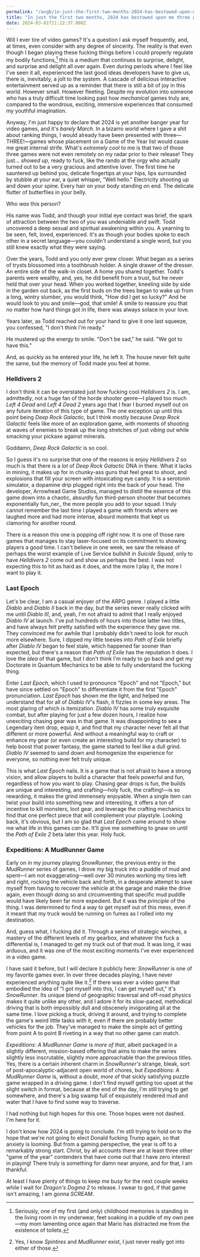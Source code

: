 ```yaml
---
permalink: "/avgb/in-just-the-first-two-months-2024-has-bestowed-upon-me-three-games-with-which-i-am-absolutely-smitten/index.html"
title: "In just the first two months, 2024 has bestowed upon me three games with which I am absolutely smitten"
date: 2024-03-01T21:22:37.000Z
---
```


Will I ever tire of video games? It's a question I ask myself frequently, and, at times, even consider with any degree of sincerity. The reality is that even though I began playing these fucking things before I could properly regulate my bodily functions,[^1] this is a medium that continues to surprise, delight, and surprise and delight all over again. Even during periods where I feel like I've seen it all, experienced the last good ideas developers have to give us, there is, inevitably, a jolt to the system. A cascade of delicious interactive entertainment served up as a reminder that there is still a bit of joy in this world. However small. However fleeting. Despite my evolution into someone who has a truly difficult time looking past how _mechanical_ games truly are, compared to the wondrous, exciting, immersive experiences that consumed my youthful imagination.

Anyway, I'm just happy to declare that 2024 is yet another banger year for video games, and it's _barely March_. In a bizarro world where I gave a shit about ranking things, I would already have been presented with three—THREE!—games whose placement on a Game of the Year list would cause me great internal strife. What's _extremely cool_ to me is that two of those three games were not even remotely on my radar prior to their release! They just... _showed up,_ ready to fuck, like the rando at the orgy who actually turned out to be a very gracious and attentive lover. The first time he sauntered up behind you, delicate fingertips at your hips, lips surrounded by stubble at your ear, a quiet whisper, "Well hello." Electricity shooting up and down your spine. Every hair on your body standing on end. The delicate flutter of butterflies in your belly.

Who _was_ this person?

His name was Todd, and though your initial eye contact was brief, the spark of attraction between the two of you was undeniable and swift. Todd uncovered a deep sexual and spiritual awakening within you. A yearning to be seen, felt, loved, experienced. It's as though your bodies spoke to each other in a secret language—you couldn't understand a single word, but you still knew exactly what they were saying.

Over the years, Todd and you only ever grew closer. What began as a series of trysts blossomed into a toothbrush holder. A single drawer of the dresser. An entire side of the walk-in closet. A home you shared together. Todd's parents were wealthy, and, yes, he did benefit from a trust, but he never held that over your head. When you worked together, kneeling side by side in the garden out back, as the first buds on the trees began to wake up from a long, wintry slumber, you would think, "How did I get so lucky?" And he would look to you and smile—god, that smile! A smile to reassure you that no matter how hard things got in life, there was always solace in your love.

Years later, as Todd reached out for your hand to give it one last squeeze, you confessed, "I don't think I'm ready."

He mustered up the energy to smile. "Don't be sad," he said. "We got to have this."

And, as quickly as he entered your life, he left it. The house never felt quite the same, but the memory of Todd made you feel at home.

### **Helldivers 2**

I don't think it can be overstated just how fucking cool _Helldivers 2_ is. I am, admittedly, not a huge fan of the horde shooter genre—I played too much _Left 4 Dead_ and _Left 4 Dead 2_ years ago that I fear I burned myself out on any future iteration of this type of game. The one exception up until this point being _Deep Rock Galactic,_ but I think mostly because _Deep Rock Galactic_ feels like more of an exploration game, with moments of shooting at waves of enemies to break up the long stretches of just _vibing out_ while smacking your pickaxe against minerals.

Goddamn, _Deep Rock Galactic_ is so cool.

So I guess it's no surprise that one of the reasons is enjoy _Helldivers 2_ so much is that there is a _lot_ of _Deep Rock Galactic_ DNA in there. What it lacks in mining, it makes up for in chunky-ass guns that feel great to shoot, and explosions that fill your screen with intoxicating eye candy. It is a serotonin simulator, a dopamine drip plugged right into the back of your head. The developer, Arrowhead Game Studios, managed to distill the essence of this game down into a chaotic, absurdly fun third-person shooter that becomes exponentially fun_ner_ the more people you add to your squad. I truly cannot remember the last time I played a game with friends where we laughed more and had more intense, absurd moments that kept us clamoring for another round.

There is a reason this one is popping off right now. It is one of those rare games that manages to stay laser-focused on its commitment to showing players a good time. I can't believe in one week, we saw the release of perhaps the worst example of Live Service bullshit in _Suicide Squad_, only to have _Helldivers 2_ come out and show us perhaps the best. I was not expecting this to hit as hard as it does, and the more I play it, the more I want to play it.

### Last Epoch

Let's be clear, I am a casual enjoyer of the ARPG genre. I played a little _Diablo_ and _Diablo II_ back in the day, but the series never really clicked with me until _Diablo III_, and, yeah, I'm not afraid to admit that I really enjoyed _Diablo IV_ at launch. I've put hundreds of hours into those latter two titles, and have always felt pretty satisfied with the experience they gave me. They convinced me for awhile that I probably didn't need to look for much more elsewhere. Sure, I dipped my little toesies into _Path of Exile_ briefly after _Diablo IV_ began to feel stale, which happened far sooner than expected, but there's a reason that _Path of Exile_ has the reputation it does. I love the _idea_ of that game, but I don't think I'm ready to go back and get my Doctorate in Quantum Mechanics to be able to fully understand the fucking thing.

Enter _Last Epoch_, which I used to pronounce "Epoch" and not "Epoch," but have since settled on "Epoch" to differentiate it from the first "Epoch" pronunciation. _Last Epoch_ has shown me the light, and helped me understand that for all of _Diablo IV_'s flash, it fizzles in some key areas. The most glaring of which is itemization. _Diablo IV_ has some truly exquisite combat, but after playing for just a few dozen hours, I realize how unexciting chasing gear was in that game. It was disappointing to see a Legendary item drop, equip it, and find that my character never felt all that different or more powerful. And without a meaningful way to craft or enhance my gear (or even create an interesting build for my character) to help boost that power fantasy, the game started to feel like a dull grind. _Diablo IV_ seemed to sand down and homogenize the experience for everyone, so nothing ever felt truly unique.

This is what _Last Epoch_ nails. It is a game that is not afraid to have a strong vision, and allow players to build a character that feels powerful and fun, regardless of how you want to play. Chasing gear drops is fun, the builds are unique and interesting, and crafting—holy fuck, the crafting!—is so rewarding, it makes the grind immensely enjoyable. When a single item can twist your build into something new and interesting, it offers a ton of incentive to kill monsters, loot gear, and leverage the crafting mechanics to find that one perfect piece that will complement your playstyle. Looking back, it's obvious, but I am so glad that _Last Epoch_ came around to show me what life in this games _can be_. It'll give me something to gnaw on until the _Path of Exile 2_ beta later this year. Holy fuck.

### Expeditions: A MudRunner Game

Early on in my journey playing _SnowRunner_, the previous entry in the _MudRunner_ series of games, I drove my big truck into a puddle of mud and spent—I am not exaggerating—well over 30 minutes working my tires left and right, rocking the vehicle back and forth, in a desperate attempt to save myself from having to recover the vehicle at the garage and make the drive again, even though doing so and circumventing that specific mud puddle would have likely been far more expedient. But it was the _principle_ of the thing. I was determined to find a way to get myself out of this mess, even if it meant that my truck would be running on fumes as I rolled into my destination.

And, guess what, I fucking did it. Through a series of strategic winches, a mastery of the different levels of my gearbox, and whatever the fuck a differential is, I managed to get my truck out of that mud. It was long, it was arduous, and it was one of the most exciting moments I've ever experienced in a video game.

I have said it before, but I will declare it publicly here: _SnowRunner_ is one of my favorite games ever. In over three decades playing, I have never experienced anything quite like it.[^3] If there was ever a video game that embodied the idea of "I got myself into this, I can get myself out," it's _SnowRunner_. Its unique blend of geographic traversal and off-road physics makes it quite unlike any other, and I adore it for its slow-paced, methodical driving that is both impossibly dull and obscenely invigorating all at the same time. I love picking a truck, driving it around, and trying to complete the game's weird little tasks with it, even if there are probably better vehicles for the job. They've managed to make the simple act of getting from point A to point B riveting in a way that no other game can match.

_Expeditions: A MudRunner Game_ is _more of that_, albeit packaged in a slightly different, mission-based offering that aims to make the series slightly less inscrutable, slightly more approachable than the previous titles. Yes, there is a certain inherent charm in _SnowRunner's_ strange, bleak, sort of post-apocalyptic-adjacent open world of chores, but _Expeditions: A MudRunner Game_ is, without a doubt, _more_ of that sickly satisfying puzzle game wrapped in a driving game. I don't find myself getting too upset at the slight switch in format, because at the end of the day, I'm still trying to get somewhere, and there's a big swamp full of exquisitely rendered mud and water that I have to find some way to traverse.

I had nothing but high hopes for this one. Those hopes were not dashed. I'm here for it.

I don't know how 2024 is going to conclude. I'm still trying to hold on to the hope that we're not going to elect Donald fucking Trump again, so that anxiety is looming. But from a gaming perspective, the year is off to a remarkably strong start. Christ, by all accounts there are at least three other "game of the year" contenders that have come out that I have zero interest in playing! There truly is something for damn near anyone, and for that, I am thankful.

At least I have plenty of things to keep me busy for the next couple weeks while I wait for _Dragon's Dogma 2_ to release. I swear to god, if that game isn't amazing, I am gonna _SCREAM_.

[^1]: Seriously, one of my first (and only) childhood memories is standing in the living room in my underwear, feet soaking in a puddle of my own pee—my mom lamenting once again that Mario has distracted me from the existence of toilets.[^2]  
  
[^2]: FOR THE RECORD, I WAS LIKE TWO YEARS OLD, SO I AM GONNA SAY THAT THIS IS PROBABLY MORE ON MY MOM THAN ON ME.  
  
[^3]: Yes, I know _Spintires_ and _MudRunner_ exist, I just never really got into either of those.
